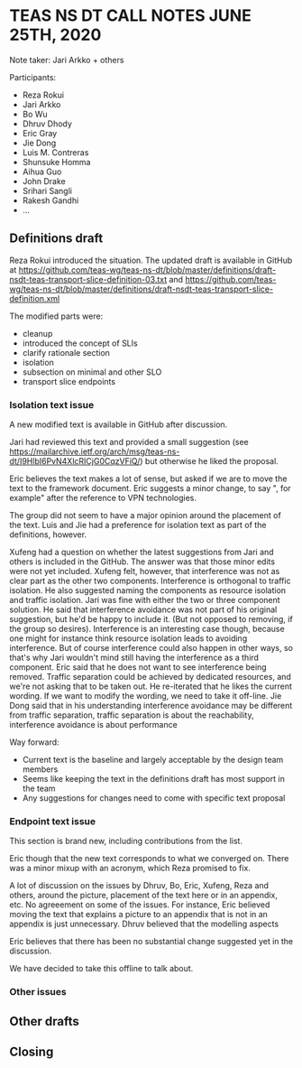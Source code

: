 # TEAS NS DT CALL NOTES JUNE 25TH, 2020

Note taker: Jari Arkko + others

Participants:
* Reza Rokui
* Jari Arkko
* Bo Wu
* Dhruv Dhody
* Eric Gray
* Jie Dong
* Luis M. Contreras
* Shunsuke Homma
* Aihua Guo
* John Drake
* Srihari Sangli
* Rakesh Gandhi
* ...

## Definitions draft

Reza Rokui introduced the situation. The updated draft is available in GitHub at https://github.com/teas-wg/teas-ns-dt/blob/master/definitions/draft-nsdt-teas-transport-slice-definition-03.txt and https://github.com/teas-wg/teas-ns-dt/blob/master/definitions/draft-nsdt-teas-transport-slice-definition.xml 

The modified parts were:

* cleanup
* introduced the concept of SLIs
* clarify rationale section
* isolation
* subsection on minimal and other SLO
* transport slice endpoints

### Isolation text issue

A new modified text is available in GitHub after discussion. 

Jari had reviewed this text and provided a small suggestion (see https://mailarchive.ietf.org/arch/msg/teas-ns-dt/I9HlbI6PvN4XlcRICjG0CqzVFiQ/) but otherwise he liked the proposal.

Eric believes the text makes a lot of sense, but asked if we are to move the text to the framework document. Eric suggests a minor change, to say ", for example" after the reference to VPN technologies.

The group did not seem to have a major opinion around the placement of the text. Luis and Jie had a preference for isolation text as part of the definitions, however.

Xufeng had a question on whether the latest suggestions from Jari and others is included in the GitHub. The answer was that those minor edits were not yet included. Xufeng felt, however, that interference was not as clear part as the other two components. Interference is orthogonal to traffic isolation. He also suggested naming the components as resource isolation and traffic isolation. Jari was fine with either the two or three component solution. He said that interference avoidance was not part of his original suggestion, but he'd be happy to include it. (But not opposed to removing, if the group so desires). Interference is an interesting case though, because one might for instance think resource isolation leads to avoiding interference. But of course interference could also happen in other ways, so that's why Jari wouldn't mind still having the interference as a third component.
 Eric said that he does not want to see interference being removed. Traffic separation could be achieved by dedicated resources, and we're not asking that to be taken out. He re-iterated that he likes the current wording. If we want to modify the wording, we need to take it off-line. Jie Dong said that in his understanding interference avoidance may be different from traffic separation, traffic separation is about the reachability, interference avoidance is about performance 

Way forward:

* Current text is the baseline and largely acceptable by the design team members
* Seems like keeping the text in the definitions draft has most support in the team
* Any suggestions for changes need to come with specific text proposal

### Endpoint text issue

This section is brand new, including contributions from the list.

Eric though that the new text corresponds to what we converged on. There was a minor mixup with an acronym, which Reza promised to fix.

A lot of discussion on the issues by Dhruv, Bo, Eric, Xufeng, Reza and others, around the picture, placement of the text here or in an appendix, etc.  No agreeement on some of the issues. For instance, Eric believed moving the text that explains a picture to an appendix that is not in an appendix is just unnecessary. Dhruv believed that the modelling aspects 

Eric believes that there has been no substantial change suggested yet in the discussion.

We have decided to take this offline to talk about.

### Other issues

## Other drafts

## Closing

